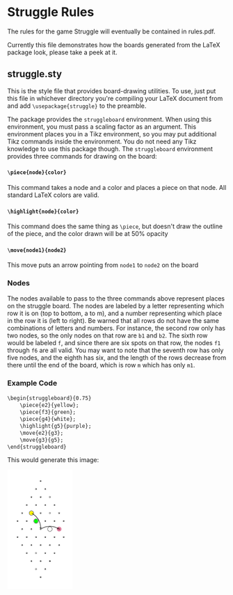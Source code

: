 

# Struggle Rules
The rules for the game Struggle will eventually be contained in rules.pdf.

Currently this file demonstrates how the boards generated from the LaTeX package look, please take a peek at it.


## struggle.sty
This is the style file that provides board-drawing utilities. To use, just put this file in whichever directory you're compiling your LaTeX document from and add `\usepackage{struggle}` to the preamble.

The package provides the `struggleboard` environment. When using this environment, you must pass a scaling factor as an argument. This environment places you in a Tikz environment, so you may put additional Tikz commands inside the environment. You do not need any Tikz knowledge to use this package though. The `struggleboard` environment provides three commands for drawing on the board:

#### `\piece{node}{color}`
This command takes a node and a color and places a piece on that node. All standard LaTeX colors are valid.

#### `\highlight{node}{color}`
This command does the same thing as `\piece`, but doesn't draw the outline of the piece, and the color drawn will be at 50% opacity

#### `\move{node1}{node2}`
This move puts an arrow pointing from `node1` to `node2` on the board

### Nodes
The nodes available to pass to the three commands above represent places on the struggle board. The nodes are labeled by a letter representing which row it is on (top to bottom, a to m), and a number representing which place in the row it is (left to right). Be warned that all rows do not have the same combinations of letters and numbers. For instance, the second row only has two nodes, so the only nodes on that row are `b1` and `b2`. The sixth row would be labeled `f`, and since there are six spots on that row, the nodes `f1` through `f6` are all valid. You may want to note that the seventh row has only five nodes, and the eighth has six, and the length of the rows decrease from there until the end of the board, which is row `m` which has only `m1`.


### Example Code

```TeX
\begin{struggleboard}{0.75}
    \piece{e2}{yellow};
    \piece{f3}{green};
    \piece{g4}{white};
    \highlight{g5}{purple};
    \move{e2}{g3};
    \move{g3}{g5};
\end{struggleboard}
```

This would generate this image:

![img.png from repository](https://raw.githubusercontent.com/eli173/struggle-rules/master/img.png)
